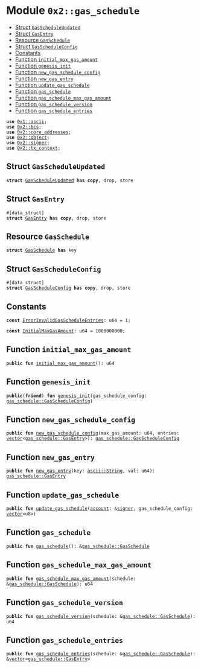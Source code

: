 
<a name="0x2_gas_schedule"></a>

# Module `0x2::gas_schedule`



-  [Struct `GasScheduleUpdated`](#0x2_gas_schedule_GasScheduleUpdated)
-  [Struct `GasEntry`](#0x2_gas_schedule_GasEntry)
-  [Resource `GasSchedule`](#0x2_gas_schedule_GasSchedule)
-  [Struct `GasScheduleConfig`](#0x2_gas_schedule_GasScheduleConfig)
-  [Constants](#@Constants_0)
-  [Function `initial_max_gas_amount`](#0x2_gas_schedule_initial_max_gas_amount)
-  [Function `genesis_init`](#0x2_gas_schedule_genesis_init)
-  [Function `new_gas_schedule_config`](#0x2_gas_schedule_new_gas_schedule_config)
-  [Function `new_gas_entry`](#0x2_gas_schedule_new_gas_entry)
-  [Function `update_gas_schedule`](#0x2_gas_schedule_update_gas_schedule)
-  [Function `gas_schedule`](#0x2_gas_schedule_gas_schedule)
-  [Function `gas_schedule_max_gas_amount`](#0x2_gas_schedule_gas_schedule_max_gas_amount)
-  [Function `gas_schedule_version`](#0x2_gas_schedule_gas_schedule_version)
-  [Function `gas_schedule_entries`](#0x2_gas_schedule_gas_schedule_entries)


<pre><code><b>use</b> <a href="">0x1::ascii</a>;
<b>use</b> <a href="bcs.md#0x2_bcs">0x2::bcs</a>;
<b>use</b> <a href="core_addresses.md#0x2_core_addresses">0x2::core_addresses</a>;
<b>use</b> <a href="object.md#0x2_object">0x2::object</a>;
<b>use</b> <a href="signer.md#0x2_signer">0x2::signer</a>;
<b>use</b> <a href="tx_context.md#0x2_tx_context">0x2::tx_context</a>;
</code></pre>



<a name="0x2_gas_schedule_GasScheduleUpdated"></a>

## Struct `GasScheduleUpdated`



<pre><code><b>struct</b> <a href="gas_schedule.md#0x2_gas_schedule_GasScheduleUpdated">GasScheduleUpdated</a> <b>has</b> <b>copy</b>, drop, store
</code></pre>



<a name="0x2_gas_schedule_GasEntry"></a>

## Struct `GasEntry`



<pre><code>#[data_struct]
<b>struct</b> <a href="gas_schedule.md#0x2_gas_schedule_GasEntry">GasEntry</a> <b>has</b> <b>copy</b>, drop, store
</code></pre>



<a name="0x2_gas_schedule_GasSchedule"></a>

## Resource `GasSchedule`



<pre><code><b>struct</b> <a href="gas_schedule.md#0x2_gas_schedule_GasSchedule">GasSchedule</a> <b>has</b> key
</code></pre>



<a name="0x2_gas_schedule_GasScheduleConfig"></a>

## Struct `GasScheduleConfig`



<pre><code>#[data_struct]
<b>struct</b> <a href="gas_schedule.md#0x2_gas_schedule_GasScheduleConfig">GasScheduleConfig</a> <b>has</b> <b>copy</b>, drop, store
</code></pre>



<a name="@Constants_0"></a>

## Constants


<a name="0x2_gas_schedule_ErrorInvalidGasScheduleEntries"></a>



<pre><code><b>const</b> <a href="gas_schedule.md#0x2_gas_schedule_ErrorInvalidGasScheduleEntries">ErrorInvalidGasScheduleEntries</a>: u64 = 1;
</code></pre>



<a name="0x2_gas_schedule_InitialMaxGasAmount"></a>



<pre><code><b>const</b> <a href="gas_schedule.md#0x2_gas_schedule_InitialMaxGasAmount">InitialMaxGasAmount</a>: u64 = 1000000000;
</code></pre>



<a name="0x2_gas_schedule_initial_max_gas_amount"></a>

## Function `initial_max_gas_amount`



<pre><code><b>public</b> <b>fun</b> <a href="gas_schedule.md#0x2_gas_schedule_initial_max_gas_amount">initial_max_gas_amount</a>(): u64
</code></pre>



<a name="0x2_gas_schedule_genesis_init"></a>

## Function `genesis_init`



<pre><code><b>public</b>(<b>friend</b>) <b>fun</b> <a href="gas_schedule.md#0x2_gas_schedule_genesis_init">genesis_init</a>(gas_schedule_config: <a href="gas_schedule.md#0x2_gas_schedule_GasScheduleConfig">gas_schedule::GasScheduleConfig</a>)
</code></pre>



<a name="0x2_gas_schedule_new_gas_schedule_config"></a>

## Function `new_gas_schedule_config`



<pre><code><b>public</b> <b>fun</b> <a href="gas_schedule.md#0x2_gas_schedule_new_gas_schedule_config">new_gas_schedule_config</a>(max_gas_amount: u64, entries: <a href="">vector</a>&lt;<a href="gas_schedule.md#0x2_gas_schedule_GasEntry">gas_schedule::GasEntry</a>&gt;): <a href="gas_schedule.md#0x2_gas_schedule_GasScheduleConfig">gas_schedule::GasScheduleConfig</a>
</code></pre>



<a name="0x2_gas_schedule_new_gas_entry"></a>

## Function `new_gas_entry`



<pre><code><b>public</b> <b>fun</b> <a href="gas_schedule.md#0x2_gas_schedule_new_gas_entry">new_gas_entry</a>(key: <a href="_String">ascii::String</a>, val: u64): <a href="gas_schedule.md#0x2_gas_schedule_GasEntry">gas_schedule::GasEntry</a>
</code></pre>



<a name="0x2_gas_schedule_update_gas_schedule"></a>

## Function `update_gas_schedule`



<pre><code><b>public</b> <b>fun</b> <a href="gas_schedule.md#0x2_gas_schedule_update_gas_schedule">update_gas_schedule</a>(<a href="account.md#0x2_account">account</a>: &<a href="">signer</a>, gas_schedule_config: <a href="">vector</a>&lt;u8&gt;)
</code></pre>



<a name="0x2_gas_schedule_gas_schedule"></a>

## Function `gas_schedule`



<pre><code><b>public</b> <b>fun</b> <a href="gas_schedule.md#0x2_gas_schedule">gas_schedule</a>(): &<a href="gas_schedule.md#0x2_gas_schedule_GasSchedule">gas_schedule::GasSchedule</a>
</code></pre>



<a name="0x2_gas_schedule_gas_schedule_max_gas_amount"></a>

## Function `gas_schedule_max_gas_amount`



<pre><code><b>public</b> <b>fun</b> <a href="gas_schedule.md#0x2_gas_schedule_gas_schedule_max_gas_amount">gas_schedule_max_gas_amount</a>(schedule: &<a href="gas_schedule.md#0x2_gas_schedule_GasSchedule">gas_schedule::GasSchedule</a>): u64
</code></pre>



<a name="0x2_gas_schedule_gas_schedule_version"></a>

## Function `gas_schedule_version`



<pre><code><b>public</b> <b>fun</b> <a href="gas_schedule.md#0x2_gas_schedule_gas_schedule_version">gas_schedule_version</a>(schedule: &<a href="gas_schedule.md#0x2_gas_schedule_GasSchedule">gas_schedule::GasSchedule</a>): u64
</code></pre>



<a name="0x2_gas_schedule_gas_schedule_entries"></a>

## Function `gas_schedule_entries`



<pre><code><b>public</b> <b>fun</b> <a href="gas_schedule.md#0x2_gas_schedule_gas_schedule_entries">gas_schedule_entries</a>(schedule: &<a href="gas_schedule.md#0x2_gas_schedule_GasSchedule">gas_schedule::GasSchedule</a>): &<a href="">vector</a>&lt;<a href="gas_schedule.md#0x2_gas_schedule_GasEntry">gas_schedule::GasEntry</a>&gt;
</code></pre>
